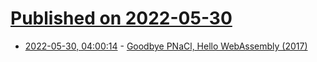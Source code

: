 # [Published on 2022-05-30](index.md)

* [2022-05-30, 04:00:14](https://news.ycombinator.com/item?id=31555347) - [Goodbye PNaCl, Hello WebAssembly (2017)](https://blog.chromium.org/2017/05/goodbye-pnacl-hello-webassembly.html)
